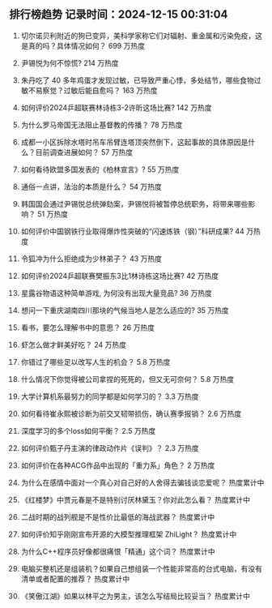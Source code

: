 
## 排行榜趋势 记录时间：2024-12-15 00:31:04
  
  1. 切尔诺贝利附近的狗已变异，美科学家称它们对辐射、重金属和污染免疫，这是真的吗？具体情况如何？ 699 万热度
    
  2. 尹锡悦为何不惊慌? 214 万热度
    
  3. 朱丹吃了 40 多年鸡蛋才发现过敏，已导致严重心悸，多处结节，哪些食物过敏不易察觉？过敏后能自愈吗？ 163 万热度
    
  4. 如何评价2024乒超联赛林诗栋3-2许昕这场比赛? 142 万热度
    
  5. 为什么罗马帝国无法阻止基督教的传播？ 78 万热度
    
  6. 成都一小区拆除水塔时吊车吊臂连塔顶突然倒下，这起事故的具体原因是什么？目前调查进展如何？ 57 万热度
    
  7. 如何看待欧盟多国发表的《柏林宣言》? 55 万热度
    
  8. 通俗一点讲，法治的本质是什么？ 54 万热度
    
  9. 韩国国会通过尹锡悦总统弹劾案，尹锡悦将被暂停总统职务，将带来哪些影响？ 51 万热度
    
  10. 如何评价中国钢铁行业取得爆炸性突破的“闪速炼铁（钢）”科研成果? 44 万热度
    
  11. 令狐冲为什么拒绝成为少林弟子？ 43 万热度
    
  12. 如何评价2024乒超联赛樊振东3比1林诗栋这场比赛? 42 万热度
    
  13. 星露谷物语这种简单游戏, 为何没有出现大量竞品? 36 万热度
    
  14. 想问一下重庆湖南四川那块的气候当地人是怎么适应的? 35 万热度
    
  15. 看书，要怎么理解书中的意思？ 26 万热度
    
  16. 虾怎么做才鲜美好吃？ 24 万热度
    
  17. 你错过了哪些足以改写人生的机会？ 5.8 万热度
    
  18. 什么情况下你觉得被公司拿捏的死死的，但又无可奈何？ 5.8 万热度
    
  19. 大学计算机系最努力的同学都是如何学习的？ 3.3 万热度
    
  20. 如何看待崔永熙被诊断为前交叉韧带损伤，确认赛季报销？ 2.6 万热度
    
  21. 深度学习的多个loss如何平衡？ 2.5 万热度
    
  22. 如何评价甄子丹主演的律政动作片《误判》？ 2.3 万热度
    
  23. 如何评价在各种ACG作品中出现的「重力系」角色？ 2 万热度
    
  24. 为什么在感情中面对一个真心对自己好的人舍得去骗钱谈恋爱呢？ 热度累计中
    
  25. 《红楼梦》中贾元春是不是特别讨厌林黛玉？你对此怎么看？ 热度累计中
    
  26. 二战时期的战列舰是不是性价比最低的海战武器？ 热度累计中
    
  27. 如何评价知乎刚刚宣布开源的大模型推理框架 ZhiLight？ 热度累计中
    
  28. 为什么C++程序员好像都很痛恨「精通」这个词？ 热度累计中
    
  29. 电脑买整机还是组装机？如果自己想组装一个性能非常高的台式电脑，有没有清单或者配置的推荐？ 热度累计中
    
  30. 《笑傲江湖》如果以林平之为男主，该怎么写结局比较妥当？ 热度累计中
    